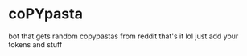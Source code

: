 # coPYpasta
bot that gets random copypastas from reddit that's it lol just add your tokens and stuff

